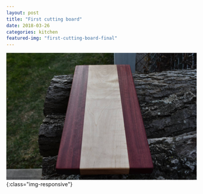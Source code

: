 ```yaml
---
layout: post
title: "First cutting board"
date: 2018-03-26
categories: kitchen 
featured-img: "first-cutting-board-final"
---
```




![first-cutting-board-final](/assets/img/posts/first-cutting-board-final.jpg){:class="img-responsive"}

